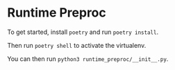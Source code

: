 # Runtime Preproc

To get started, install `poetry` and run `poetry install`.

Then run `poetry shell` to activate the virtualenv.

You can then run `python3 runtime_preproc/__init__.py`.
